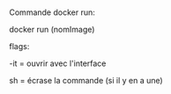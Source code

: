 #
Commande docker run:

docker run (nomImage)

flags:

-it = ouvrir avec l'interface

sh = écrase la commande (si il y en a une)